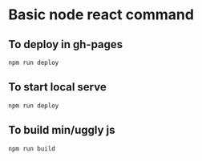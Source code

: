 # Basic node react command

## To deploy in gh-pages
`npm run deploy`

## To start local serve
`npm run deploy`

## To build min/uggly js
`npm run build`
